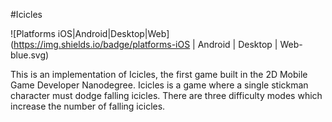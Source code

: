 #Icicles

![Platforms iOS|Android|Desktop|Web](https://img.shields.io/badge/platforms-iOS | Android | Desktop | Web-blue.svg)

This is an implementation of Icicles, the first game built in the 2D Mobile Game Developer Nanodegree. Icicles is a game where a single stickman character must dodge falling icicles. There are three difficulty modes which increase the number of falling icicles.
